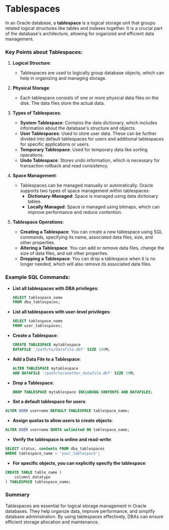 # Tablespaces

In an Oracle database, a **tablespace** is a logical storage unit that groups related logical structures like tables and indexes together. It is a crucial part of the database's architecture, allowing for organized and efficient data management.

### Key Points about Tablespaces:

1. **Logical Structure**:
   - Tablespaces are used to logically group database objects, which can help in organizing and managing storage.

2. **Physical Storage**:
   - Each tablespace consists of one or more physical data files on the disk. The data files store the actual data.

3. **Types of Tablespaces**:
   - **System Tablespace**: Contains the data dictionary, which includes information about the database's structure and objects.
   - **User Tablespaces**: Used to store user data. These can be further divided into default tablespaces for users and additional tablespaces for specific applications or users.
   - **Temporary Tablespace**: Used for temporary data like sorting operations.
   - **Undo Tablespace**: Stores undo information, which is necessary for transaction rollback and read consistency.

4. **Space Management**:
   - Tablespaces can be managed manually or automatically. Oracle supports two types of space management within tablespaces:
     - **Dictionary-Managed**: Space is managed using data dictionary tables.
     - **Locally Managed**: Space is managed using bitmaps, which can improve performance and reduce contention.

5. **Tablespace Operations**:
   - **Creating a Tablespace**: You can create a new tablespace using SQL commands, specifying its name, associated data files, size, and other properties.
   - **Altering a Tablespace**: You can add or remove data files, change the size of data files, and set other properties.
   - **Dropping a Tablespace**: You can drop a tablespace when it is no longer needed, which will also remove its associated data files.

### Example SQL Commands:

- **List all tablespaces with DBA privileges**:
  ```sql
  SELECT tablespace_name 
  FROM dba_tablespaces;
  ```

- **List all tablespaces with user-level privileges**:
  ```sql
  SELECT tablespace_name 
  FROM user_tablespaces;
  ```

- **Create a Tablespace**:
  ```sql
  CREATE TABLESPACE mytablespace
  DATAFILE '/path/to/datafile.dbf' SIZE 100M;
  ```

- **Add a Data File to a Tablespace**:
  ```sql
  ALTER TABLESPACE mytablespace
  ADD DATAFILE '/path/to/another_datafile.dbf' SIZE 50M;
  ```

- **Drop a Tablespace**:
  ```sql
  DROP TABLESPACE mytablespace INCLUDING CONTENTS AND DATAFILES;
  ```

- **Set a default tablespace for users**:
```sql
ALTER USER username DEFAULT TABLESPACE tablespace_name;
```

- **Assign quotas to allow users to create objects**:
```sql
ALTER USER username QUOTA unlimited ON tablespace_name;
```

- **Verify the tablespace is online and read-write**:
```sql
SELECT status, contents FROM dba_tablespaces 
WHERE tablespace_name = 'your_tablespace';
```

- **For specific objects, you can explicitly specify the tablespace**:
```sql
CREATE TABLE table_name (
    column1 datatype
) TABLESPACE tablespace_name;
```

### Summary
Tablespaces are essential for logical storage management in Oracle databases. They help organize data, improve performance, and simplify database administration. By using tablespaces effectively, DBAs can ensure efficient storage allocation and maintenance.
